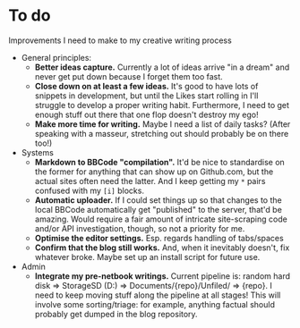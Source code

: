 # To do

Improvements I need to make to my creative writing process

+ General principles:
  - **Better ideas capture.**  Currently a lot of ideas arrive "in a dream" and never get put down because I forget them too fast.
  - **Close down on at least a few ideas.**  It's good to have lots of snippets in development, but until the Likes start rolling in I'll struggle to develop a proper writing habit.  Furthermore, I need to get enough stuff out there that one flop doesn't destroy my ego!
  - **Make more time for writing.**  Maybe I need a list of daily tasks?  (After speaking with a masseur, stretching out should probably be on there too!)
+ Systems
  - **Markdown to BBCode "compilation".**  It'd be nice to standardise on the former for anything that can show up on Github.com, but the actual sites often need the latter.  And I keep getting my `*` pairs confused with my `[i]` blocks.
  - **Automatic uploader.**  If I could set things up so that changes to the local BBCode automatically get "published" to the server, that'd be amazing.  Would require a fair amount of intricate site-scraping code and/or API investigation, though, so not a priority for me.
  - **Optimise the editor settings.**  Esp. regards handling of tabs/spaces
  - **Confirm that the blog still works.** And, when it inevitably doesn't, fix whatever broke.  Maybe set up an install script for future use.
+ Admin
  - **Integrate my pre-netbook writings.**  Current pipeline is: random hard disk => StorageSD (D:) => Documents/{repo}/Unfiled/ => {repo}.  I need to keep moving stuff along the pipeline at all stages!  This will involve some sorting/triage: for example, anything factual should probably get dumped in the blog repository.
